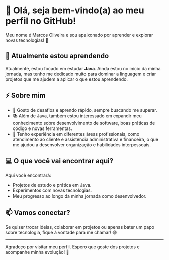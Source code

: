 # 👋 Olá, seja bem-vindo(a) ao meu perfil no GitHub!

Meu nome é Marcos Oliveira e sou apaixonado por aprender e explorar novas tecnologias! 🚀  

## 🌱 Atualmente estou aprendendo
Atualmente, estou focado em estudar **Java**. Ainda estou no início da minha jornada, mas tenho me dedicado muito para dominar a linguagem e criar projetos que me ajudem a aplicar o que estou aprendendo.  

## ⚡ Sobre mim
- 🎯 Gosto de desafios e aprendo rápido, sempre buscando me superar.  
- 📚 Além de Java, também estou interessado em expandir meu conhecimento sobre desenvolvimento de software, boas práticas de código e novas ferramentas.  
- 🌟 Tenho experiência em diferentes áreas profissionais, como atendimento ao cliente e assistência administrativa e financeira, o que me ajudou a desenvolver organização e habilidades interpessoais.  

## 💻 O que você vai encontrar aqui?
Aqui você encontrará:
- Projetos de estudo e prática em Java.  
- Experimentos com novas tecnologias.  
- Meu progresso ao longo da minha jornada como desenvolvedor. 

## 📫 Vamos conectar?
Se quiser trocar ideias, colaborar em projetos ou apenas bater um papo sobre tecnologia, fique à vontade para me chamar! 😄  

---

Agradeço por visitar meu perfil. Espero que goste dos projetos e acompanhe minha evolução! 🚀

